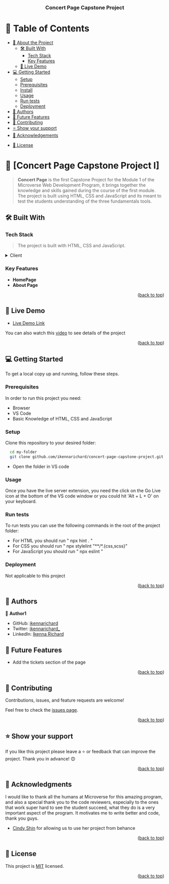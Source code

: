 <a name="readme-top"></a>

<div align="center">

  <h3><b>Concert Page Capstone Project</b></h3>

</div>

<!-- TABLE OF CONTENTS -->

# 📗 Table of Contents

- [📖 About the Project](#about-project)
  - [🛠 Built With](#built-with)
    - [Tech Stack](#tech-stack)
    - [Key Features](#key-features)
  - [🚀 Live Demo](#live-demo)
- [💻 Getting Started](#getting-started)
  - [Setup](#setup)
  - [Prerequisites](#prerequisites)
  - [Install](#install)
  - [Usage](#usage)
  - [Run tests](#run-tests)
  - [Deployment](#triangular_flag_on_post-deployment)
- [👥 Authors](#authors)
- [🔭 Future Features](#future-features)
- [🤝 Contributing](#contributing)
- [⭐️ Show your support](#support)
- [🙏 Acknowledgements](#acknowledgements)
<!-- - [❓ FAQ (OPTIONAL)](#faq) -->
- [📝 License](#license)

<!-- PROJECT DESCRIPTION -->

# 📖 [Concert Page Capstone Project I] <a name="about-project"></a>

> **Concert Page** is the first Capstone Project for the Module 1 of the Microverse Web Development Program, it brings together the knowledge and skills gained during the course of the first module. The project is built using HTML, CSS and JavaScript and its meant to test the students understanding of the three fundamentals tools.

## 🛠 Built With <a name="built-with"></a>

### Tech Stack <a name="tech-stack"></a>

> The project is built with HTML, CSS and JavaScript.

<details>
  <summary>Client</summary>
  <ul>
    <li><a href="#">HTML</a></li>
    <li><a href="#">CSS</a></li>
    <li><a href="#">JavaScript</a></li>
  </ul>
</details>

<!-- <details>
  <summary>Server</summary>
  <ul>
    <li><a href="https://expressjs.com/"></a></li>
  </ul>
</details>

<details>
<summary>Database</summary>
  <ul>
    <li><a href="https://www.postgresql.org/"></a></li>
  </ul>
</details> -->

<!-- Features -->

### Key Features <a name="key-features"></a>

- **HomePage**
- **About Page**

<p align="right">(<a href="#readme-top">back to top</a>)</p>

<!-- LIVE DEMO -->

## 🚀 Live Demo <a name="live-demo"></a>

- [Live Demo Link](https://ikennarichard.github.io/concert-page-capstone-project/)

You can also watch this [video]() to see details of the project

<p align="right">(<a href="#readme-top">back to top</a>)</p>

<!-- GETTING STARTED -->

## 💻 Getting Started <a name="getting-started"></a>

To get a local copy up and running, follow these steps.

### Prerequisites

In order to run this project you need:
- Browser
- VS Code
- Basic Knowledge of HTML, CSS and JavaScript
<!--
Example command:

```sh
 gem install rails
```
 -->

### Setup

Clone this repository to your desired folder:

```sh
  cd my-folder
  git clone github.com/ikennarichard/concert-page-capstone-project.git
```

- Open the folder in VS code


<!-- ### Install

Install this project with: -->

### Usage

Once you have the live server extension, you need the click on the Go Live icon at the bottom of the VS code window or you could hit 'Alt + L + O' on your keyboard.


### Run tests

To run tests you can use the following commands in the root of the project folder: 
- For HTML you should run " npx hint . "
- For CSS you should run " npx stylelint "**/*.{css,scss}"
- For JavaScript you should run " npx eslint "

### Deployment

Not applicable to this project

<p align="right">(<a href="#readme-top">back to top</a>)</p>

<!-- AUTHORS -->

## 👥 Authors <a name="authors"></a>

👤 **Author1**

- GitHub: [ikennarichard](https://github.com/ikennarichard)
- Twitter: [ikennarichard_](https://twitter.com/ikennarichard_)
- LinkedIn: [Ikenna Richard](https://linkedin.com/in/ikenna-oguejiofor-38076a237)

<!-- FUTURE FEATURES -->

## 🔭 Future Features <a name="future-features"></a>
- Add the tickets section of the page

<p align="right">(<a href="#readme-top">back to top</a>)</p>

<!-- CONTRIBUTING -->

## 🤝 Contributing <a name="contributing"></a>

Contributions, issues, and feature requests are welcome!

Feel free to check the [issues page](https://github.com/ikennarichard/concert-page-capstone-project/issues).

<p align="right">(<a href="#readme-top">back to top</a>)</p>

<!-- SUPPORT -->

## ⭐️ Show your support <a name="support"></a>

If you like this project please leave a ⭐️ or feedback that can improve the project. Thank you in advance! 😊

<p align="right">(<a href="#readme-top">back to top</a>)</p>

<!-- ACKNOWLEDGEMENTS -->

## 🙏 Acknowledgments <a name="acknowledgements"></a>

I would like to thank all the humans at Microverse for this amazing program, and also a special thank you to the code reviewers, especially to the ones that work super hard to see the student succeed, what they do is a very important aspect of the program. It motivates me to write better and code, thank you guys.

- [Cindy Shin](https://www.behance.net/gallery/29845175/CC-Global-Summit-2015) for allowing us to use her project from behance 


<p align="right">(<a href="#readme-top">back to top</a>)</p>

<!-- FAQ (optional) -->

<!-- ## ❓ FAQ (OPTIONAL) <a name="faq"></a>

> Add at least 2 questions new developers would ask when they decide to use your project.

- **[Question_1]**

  - [Answer_1]

- **[Question_2]**

  - [Answer_2]

<p align="right">(<a href="#readme-top">back to top</a>)</p> -->

<!-- LICENSE -->

## 📝 License <a name="license"></a>

This project is [MIT](./LICENSE) licensed.

<p align="right">(<a href="#readme-top">back to top</a>)</p>
